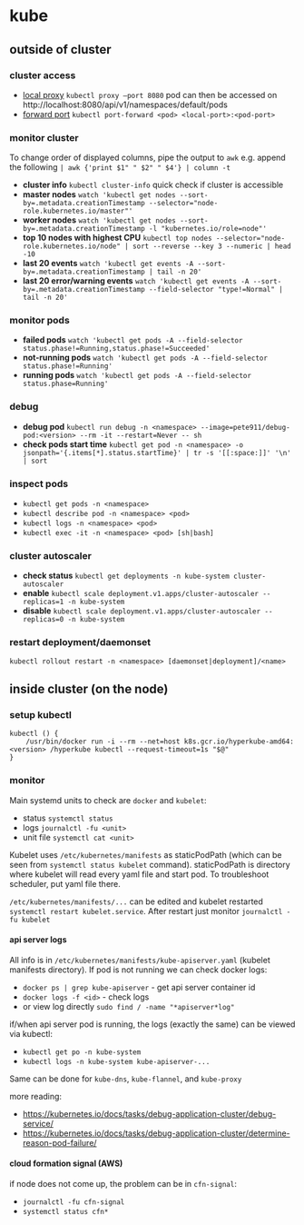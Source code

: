 # kube

## outside of cluster

### cluster access

 - [local proxy](https://kubernetes.io/docs/tasks/access-kubernetes-api/http-proxy-access-api/)
`kubectl proxy –port 8080` pod can then be accessed on http://localhost:8080/api/v1/namespaces/default/pods
 - [forward port](https://kubernetes.io/docs/tasks/access-application-cluster/port-forward-access-application-cluster/)
`kubectl port-forward <pod> <local-port>:<pod-port>`

### monitor cluster

To change order of displayed columns, pipe the output to `awk` e.g. append the following `| awk {'print $1" " $2" " $4'} | column -t`
 - **cluster info** `kubectl cluster-info` quick check if cluster is accessible
 - **master nodes** `watch 'kubectl get nodes --sort-by=.metadata.creationTimestamp --selector="node-role.kubernetes.io/master"'`
 - **worker nodes** `watch 'kubectl get nodes --sort-by=.metadata.creationTimestamp -l "kubernetes.io/role=node"'`
 - **top 10 nodes with highest CPU** `kubectl top nodes --selector="node-role.kubernetes.io/node" | sort --reverse --key 3 --numeric | head -10`
 - **last 20 events** `watch 'kubectl get events -A --sort-by=.metadata.creationTimestamp | tail -n 20'`
 - **last 20 error/warning events** `watch 'kubectl get events -A --sort-by=.metadata.creationTimestamp --field-selector "type!=Normal" | tail -n 20'`

### monitor pods

 - **failed pods** `watch 'kubectl get pods -A --field-selector status.phase!=Running,status.phase!=Succeeded'`
 - **not-running pods** `watch 'kubectl get pods -A --field-selector status.phase!=Running'`
 - **running pods** `watch 'kubectl get pods -A --field-selector status.phase=Running'`

### debug
 - **debug pod** `kubectl run debug -n <namespace> --image=pete911/debug-pod:<version> --rm -it --restart=Never -- sh`
 - **check pods start time** `kubectl get pod -n <namespace> -o jsonpath='{.items[*].status.startTime}' | tr -s '[[:space:]]' '\n' | sort`

### inspect pods

 - `kubectl get pods -n <namespace>`
 - `kubectl describe pod -n <namespace> <pod>`
 - `kubectl logs -n <namespace> <pod>`
 - `kubectl exec -it -n <namespace> <pod> [sh|bash]`

### cluster autoscaler

 - **check status** `kubectl get deployments -n kube-system cluster-autoscaler`
 - **enable** `kubectl scale deployment.v1.apps/cluster-autoscaler --replicas=1 -n kube-system`
 - **disable** `kubectl scale deployment.v1.apps/cluster-autoscaler --replicas=0 -n kube-system`

### restart deployment/daemonset

`kubectl rollout restart -n <namespace> [daemonset|deployment]/<name>`

## inside cluster (on the node)

### setup kubectl

```
kubectl () {
    /usr/bin/docker run -i --rm --net=host k8s.gcr.io/hyperkube-amd64:<version> /hyperkube kubectl --request-timeout=1s "$@"
}
```

### monitor

Main systemd units to check are `docker` and `kubelet`:
 - status `systemctl status`
 - logs `journalctl -fu <unit>`
 - unit file `systemctl cat <unit>`

Kubelet uses `/etc/kubernetes/manifests` as staticPodPath (which can be seen from `systemctl status kubelet` command).
staticPodPath is directory where kubelet will read every yaml file and start pod. To troubleshoot scheduler, put yaml file there.

`/etc/kubernetes/manifests/...` can be edited and kubelet restarted `systemctl restart kubelet.service`. After restart just monitor `journalctl -fu kubelet`

#### api server logs

All info is in `/etc/kubernetes/manifests/kube-apiserver.yaml` (kubelet manifests directory). If pod is not running we can check docker logs:
 - `docker ps | grep kube-apiserver` - get api server container id
 - `docker logs -f <id>` - check logs
 - or view log directly `sudo find / -name "*apiserver*log"`

if/when api server pod is running, the logs (exactly the same) can be viewed via kubectl:
 - `kubectl get po -n kube-system`
 - `kubectl logs -n kube-system kube-apiserver-...`

Same can be done for `kube-dns`, `kube-flannel`, and `kube-proxy`

more reading:
 - https://kubernetes.io/docs/tasks/debug-application-cluster/debug-service/
 - https://kubernetes.io/docs/tasks/debug-application-cluster/determine-reason-pod-failure/

#### cloud formation signal (AWS)

if node does not come up, the problem can be in `cfn-signal`:
 - `journalctl -fu cfn-signal`
 - `systemctl status cfn*`
